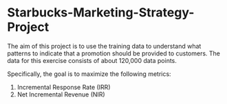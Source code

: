 # Starbucks-Marketing-Strategy-Project

The aim of this project is to use the training data to understand what patterns to indicate that a promotion should be provided to customers. The data for this exercise consists of about 120,000 data points.

Specifically, the goal is to maximize the following metrics:
1. Incremental Response Rate (IRR)
2. Net Incremental Revenue (NIR)
